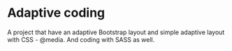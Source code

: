 # Adaptive coding 

A project that have an adaptive Bootstrap layout and simple adaptive layout with CSS - @media.
And coding with SASS as well. 